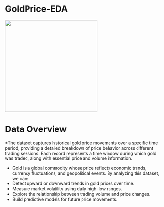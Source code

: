 # GoldPrice-EDA
<img src = "https://img-s-msn-com.akamaized.net/tenant/amp/entityid/AA1LVbKa.img?w=1200&h=675&m=4&q=79" width = "300" height = "300"><br>
# Data Overview
*The dataset captures historical gold price movements over a specific time period, providing a detailed breakdown of price behavior across different      trading sessions. Each record represents a time window during which gold was traded, along with essential price and volume information.
* Gold is a global commodity whose price reflects economic trends, currency fluctuations, and geopolitical events. By analyzing this dataset, we can:
* Detect upward or downward trends in gold prices over time.
* Measure market volatility using daily high–low ranges.
* Explore the relationship between trading volume and price changes.
* Build predictive models for future price movements.
